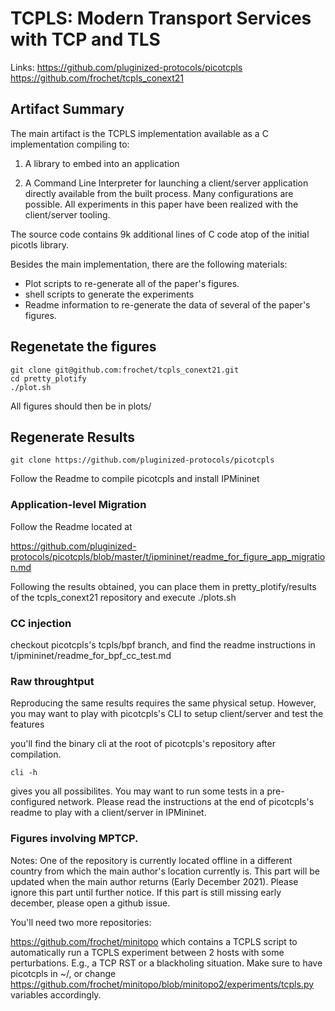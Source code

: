 # TCPLS: Modern Transport Services with TCP and TLS

Links: https://github.com/pluginized-protocols/picotcpls  
       https://github.com/frochet/tcpls_conext21

## Artifact Summary

The main artifact is the TCPLS implementation available as a C
implementation compiling to:

1) A library to embed into an application

2) A Command Line Interpreter for launching a client/server application
directly available from the built process. Many configurations are
possible. All experiments in this paper have been realized with the
client/server tooling.

The source code contains 9k additional lines of C code atop of the
initial picotls library.

Besides the main implementation, there are the following materials:


- Plot scripts to re-generate all of the paper's figures.
- shell scripts to generate the experiments
- Readme information to re-generate the data of several of the paper's
  figures.


## Regenetate the figures

```
git clone git@github.com:frochet/tcpls_conext21.git
cd pretty_plotify
./plot.sh
```

All figures should then be in plots/

## Regenerate Results

```
git clone https://github.com/pluginized-protocols/picotcpls
```

Follow the Readme to compile picotcpls and install IPMininet

### Application-level Migration

Follow the Readme located at

https://github.com/pluginized-protocols/picotcpls/blob/master/t/ipmininet/readme_for_figure_app_migration.md

Following the results obtained, you can place them in
pretty_plotify/results of the tcpls_conext21 repository and execute
./plots.sh


### CC injection

checkout picotcpls's tcpls/bpf branch, and find the readme instructions
in t/ipmininet/readme_for_bpf_cc_test.md

### Raw throughtput

Reproducing the same results requires the same physical setup. However,
you may want to play with picotcpls's CLI to setup client/server and
test the features

you'll find the binary cli at the root of picotcpls's repository after
compilation.

```
cli -h
```

gives you all possibilites. You may want to run some tests in a
pre-configured network. Please read the instructions at the end of
picotcpls's readme to play with a client/server in IPMininet.

### Figures involving MPTCP.

Notes: One of the repository is currently located offline in a different
country from which the main author's location currently is. This part
will be updated when the main author returns (Early December 2021).
Please ignore this part until further notice. If this part is still
missing early december, please open a github issue.

You'll need two more repositories:

https://github.com/frochet/minitopo which contains a TCPLS script to
automatically run a TCPLS experiment between 2 hosts with some
perturbations. E.g., a TCP RST or a blackholing situation. Make sure to
have picotcpls in ~/, or change
https://github.com/frochet/minitopo/blob/minitopo2/experiments/tcpls.py
variables accordingly.




